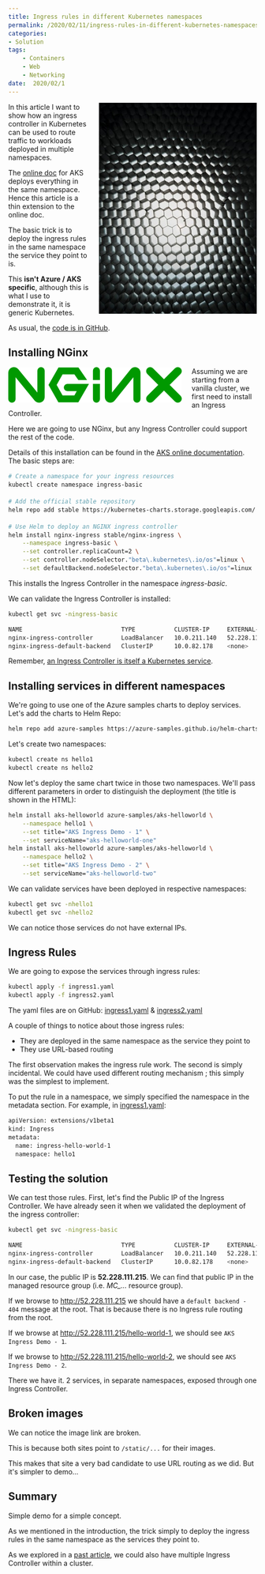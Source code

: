 ```yaml
---
title: Ingress rules in different Kubernetes namespaces
permalink: /2020/02/11/ingress-rules-in-different-kubernetes-namespaces
categories:
- Solution
tags:
    - Containers
    - Web
    - Networking
date:  2020/02/1
---
```

<img style="float:right;padding-left:20px;" title="From pexels.com" src="/assets/posts/2020/1/ingress-rules-in-different-kubernetes-namespaces/black-and-white-carbon-close-up-close-up-2092075.jpg" />

In this article I want to show how an ingress controller in Kubernetes can be used to route traffic to workloads deployed in multiple namespaces.

The [online doc](https://docs.microsoft.com/en-us/azure/aks/ingress-basic) for AKS deploys everything in the same namespace.  Hence this article is a thin extension to the online doc.

The basic trick is to deploy the ingress rules in the same namespace the service they point to is.

This **isn't Azure / AKS specific**, although this is what I use to demonstrate it, it is generic Kubernetes.

As usual, the [code is in GitHub](https://github.com/vplauzon/aks/tree/master/ingress-multiple-ns).

## Installing NGinx

<img style="float:left;padding-right:20px;" title="From pexels.com" src="/assets/posts/2020/1/ingress-rules-in-different-kubernetes-namespaces/nginx.png" />

Assuming we are starting from a vanilla cluster, we first need to install an Ingress Controller.

Here we are going to use NGinx, but any Ingress Controller could support the rest of the code.

Details of this installation can be found in the [AKS online documentation](https://docs.microsoft.com/en-us/azure/aks/ingress-basic#create-an-ingress-controller).  The basic steps are:

```bash
# Create a namespace for your ingress resources
kubectl create namespace ingress-basic

# Add the official stable repository
helm repo add stable https://kubernetes-charts.storage.googleapis.com/

# Use Helm to deploy an NGINX ingress controller
helm install nginx-ingress stable/nginx-ingress \
    --namespace ingress-basic \
    --set controller.replicaCount=2 \
    --set controller.nodeSelector."beta\.kubernetes\.io/os"=linux \
    --set defaultBackend.nodeSelector."beta\.kubernetes\.io/os"=linux
```

This installs the Ingress Controller in the namespace *ingress-basic*.

We can validate the Ingress Controller is installed:

```bash
kubectl get svc -ningress-basic
```

```bash
NAME                            TYPE           CLUSTER-IP     EXTERNAL-IP      PORT(S)                      AGE
nginx-ingress-controller        LoadBalancer   10.0.211.140   52.228.111.215   80:30725/TCP,443:30354/TCP   34m
nginx-ingress-default-backend   ClusterIP      10.0.82.178    <none>           80/TCP                       34m
```

Remember, [an Ingress Controller is itself a Kubernetes service](https://vincentlauzon.com/2018/11/28/understanding-multiple-ingress-in-aks/).

## Installing services in different namespaces

We're going to use one of the Azure samples charts to deploy services.  Let's add the charts to Helm Repo:

```bash
helm repo add azure-samples https://azure-samples.github.io/helm-charts/
```

Let's create two namespaces:

```bash
kubectl create ns hello1
kubectl create ns hello2
```

Now let's deploy the same chart twice in those two namespaces.  We'll pass different parameters in order to distinguish the deployment (the title is shown in the HTML):

```bash
helm install aks-helloworld azure-samples/aks-helloworld \
    --namespace hello1 \
    --set title="AKS Ingress Demo - 1" \
    --set serviceName="aks-helloworld-one"
helm install aks-helloworld azure-samples/aks-helloworld \
    --namespace hello2 \
    --set title="AKS Ingress Demo - 2" \
    --set serviceName="aks-helloworld-two"
```

We can validate services have been deployed in respective namespaces:

```bash
kubectl get svc -nhello1
kubectl get svc -nhello2
```

We can notice those services do not have external IPs.

## Ingress Rules

We are going to expose the services through ingress rules:

```bash
kubectl apply -f ingress1.yaml
kubectl apply -f ingress2.yaml
```

The yaml files are on GitHub: [ingress1.yaml](https://github.com/vplauzon/aks/blob/master/ingress-multiple-ns/ingress1.yaml) & [ingress2.yaml](https://github.com/vplauzon/aks/blob/master/ingress-multiple-ns/ingress2.yaml)

A couple of things to notice about those ingress rules:

* They are deployed in the same namespace as the service they point to
* They use URL-based routing

The first observation makes the ingress rule work.  The second is simply incidental.  We could have used different routing mechanism ; this simply was the simplest to implement.

To put the rule in a namespace, we simply specified the namespace in the metadata section.  For example, in [ingress1.yaml](https://github.com/vplauzon/aks/blob/master/ingress-multiple-ns/ingress1.yaml#L5):

```bash
apiVersion: extensions/v1beta1
kind: Ingress
metadata:
  name: ingress-hello-world-1
  namespace: hello1
```

## Testing the solution

We can test those rules.  First, let's find the Public IP of the Ingress Controller.  We have already seen it when we validated the deployment of the ingress controller:

```bash
kubectl get svc -ningress-basic
```

```bash
NAME                            TYPE           CLUSTER-IP     EXTERNAL-IP      PORT(S)                      AGE
nginx-ingress-controller        LoadBalancer   10.0.211.140   52.228.111.215   80:30725/TCP,443:30354/TCP   34m
nginx-ingress-default-backend   ClusterIP      10.0.82.178    <none>           80/TCP                       34m
```

In our case, the public IP is **52.228.111.215**.  We can find that public IP in the managed resource group (i.e. *MC_...* resource group).

If we browse to http://52.228.111.215 we should have a `default backend - 404` message at the root.  That is because there is no Ingress rule routing from the root.

If we browse at http://52.228.111.215/hello-world-1, we should see `AKS Ingress Demo - 1`.

If we browse to http://52.228.111.215/hello-world-2, we should see `AKS Ingress Demo - 2`.

There we have it.  2 services, in separate namespaces, exposed through one Ingress Controller.

## Broken images

We can notice the image link are broken.

This is because both sites point to `/static/...` for their images.

This makes that site a very bad candidate to use URL routing as we did.  But it's simpler to demo...

## Summary

Simple demo for a simple concept.

As we mentioned in the introduction, the trick simply to deploy the ingress rules in the same namespace as the services they point to.

As we explored in a [past article](https://vincentlauzon.com/2018/11/28/understanding-multiple-ingress-in-aks/), we could also have multiple Ingress Controller within a cluster.